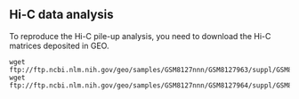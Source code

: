 ## Hi-C data analysis

To reproduce the Hi-C pile-up analysis, you need to download the Hi-C matrices deposited in GEO.
```
wget ftp://ftp.ncbi.nlm.nih.gov/geo/samples/GSM8127nnn/GSM8127963/suppl/GSM8127963%5FHiC%5FDMSO.mm10.mapq%5F30.5000.mcool
wget ftp://ftp.ncbi.nlm.nih.gov/geo/samples/GSM8127nnn/GSM8127964/suppl/GSM8127964%5FHiC%5FdTAG%5F6H.mm10.mapq%5F30.5000.mcool
```
